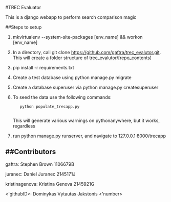 #TREC Evaluator

This is a django webapp to perform search comparison magic

##Steps to setup

1. mkvirtualenv --system-site-packages [env_name] && workon [env_name]

2. In a directory, call git clone https://github.com/gaftra/trec_evalutor.git. This will create a folder structure of trec_evalutor/[repo_contents]

3. pip install -r requirements.txt

4. Create a test database using python manage.py migrate 

5. Create a database superuser via python manage.py createsuperuser

6. To seed the data use the following commands:
   
   ```
      python populate_trecapp.py 
      
   ```
   This will generate various warnings on pythonanywhere, but it works, regardless

6. run python manage.py runserver, and navigate to 127.0.0.1:8000/trecapp

##Contributors
----------------------------
gaftra: Stephen Brown 1106679B

juranec: Daniel Juranec 2145171J

kristinagenova: Kristina Genova 2145921G

<'githubID>: Dominykas Vytautas Jakstonis <'number>
